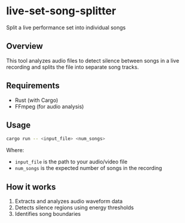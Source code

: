 # live-set-song-splitter
Split a live performance set into individual songs

## Overview
This tool analyzes audio files to detect silence between songs in a live recording and splits the file into separate song tracks.

## Requirements
- Rust (with Cargo)
- FFmpeg (for audio analysis)

## Usage
```bash
cargo run -- <input_file> <num_songs>
```

Where:
- `input_file` is the path to your audio/video file
- `num_songs` is the expected number of songs in the recording

## How it works
1. Extracts and analyzes audio waveform data
2. Detects silence regions using energy thresholds
3. Identifies song boundaries
